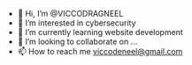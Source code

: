 - 👋 Hi, I’m @VICCODRAGNEEL
- 👀 I’m interested in cybersecurity
- 🌱 I’m currently learning website development
- 💞️ I’m looking to collaborate on ...
- 📫 How to reach me viccodeneel@gmail.com

<!---
VICCODRAGNEEL/VICCODRAGNEEL is a ✨ special ✨ repository because its `README.md` (this file) appears on your GitHub profile.
You can click the Preview link to take a look at your changes.
--->
